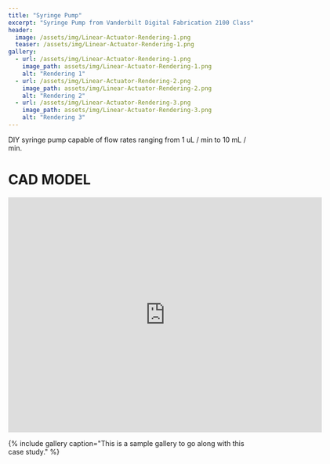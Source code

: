 ```yaml
---
title: "Syringe Pump"
excerpt: "Syringe Pump from Vanderbilt Digital Fabrication 2100 Class"
header:
  image: /assets/img/Linear-Actuator-Rendering-1.png
  teaser: /assets/img/Linear-Actuator-Rendering-1.png
gallery:
  - url: /assets/img/Linear-Actuator-Rendering-1.png
    image_path: assets/img/Linear-Actuator-Rendering-1.png
    alt: "Rendering 1"
  - url: /assets/img/Linear-Actuator-Rendering-2.png
    image_path: assets/img/Linear-Actuator-Rendering-2.png
    alt: "Rendering 2"
  - url: /assets/img/Linear-Actuator-Rendering-3.png
    image_path: assets/img/Linear-Actuator-Rendering-3.png
    alt: "Rendering 3"
---
```


DIY syringe pump capable of flow rates ranging from 1 uL / min to 10 mL / min.

# CAD MODEL
<iframe src="https://vanderbilt643.autodesk360.com/shares/public/SH286ddQT78850c0d8a4dd1b2d391195116f?mode=embed" width="640" height="480" allowfullscreen="true" webkitallowfullscreen="true" mozallowfullscreen="true"  frameborder="0"></iframe>

{% include gallery caption="This is a sample gallery to go along with this case study." %}
